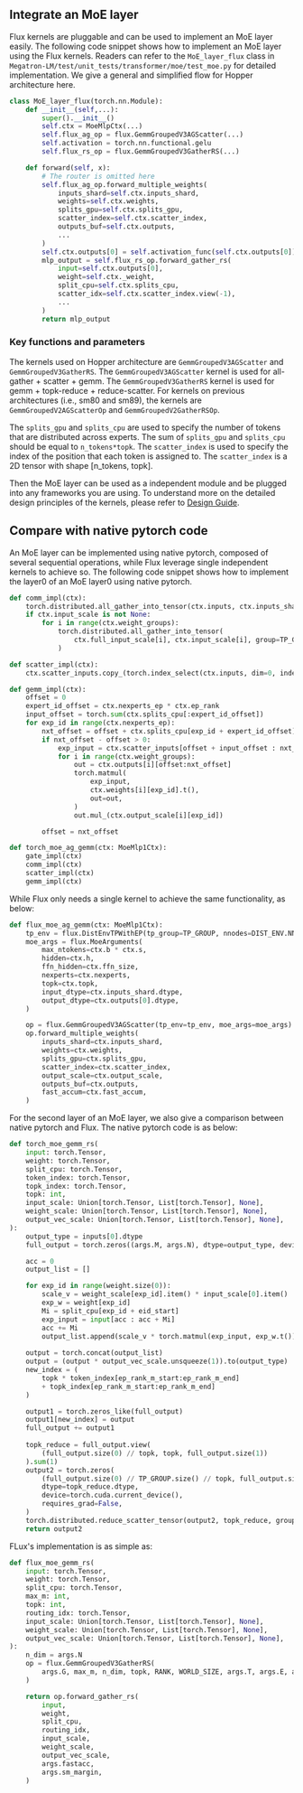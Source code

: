 

## Integrate an MoE layer
Flux kernels are pluggable and can be used to implement an MoE layer easily. The following code snippet shows how to implement an MoE layer using the Flux kernels.
Readers can refer to the `MoE_layer_flux` class in `Megatron-LM/test/unit_tests/transformer/moe/test_moe.py` for detailed implementation. We give a general and simplified flow for Hopper architecture here.

```python
class MoE_layer_flux(torch.nn.Module):
    def __init__(self,...):
        super().__init__()
        self.ctx = MoeMlpCtx(...)
        self.flux_ag_op = flux.GemmGroupedV3AGScatter(...)
        self.activation = torch.nn.functional.gelu
        self.flux_rs_op = flux.GemmGroupedV3GatherRS(...)

    def forward(self, x):
        # The router is omitted here
        self.flux_ag_op.forward_multiple_weights(
            inputs_shard=self.ctx.inputs_shard,
            weights=self.ctx.weights,
            splits_gpu=self.ctx.splits_gpu,
            scatter_index=self.ctx.scatter_index,
            outputs_buf=self.ctx.outputs,
            ...
        )
        self.ctx.outputs[0] = self.activation_func(self.ctx.outputs[0])
        mlp_output = self.flux_rs_op.forward_gather_rs(
            input=self.ctx.outputs[0],
            weight=self.ctx._weight,
            split_cpu=self.ctx.splits_cpu,
            scatter_idx=self.ctx.scatter_index.view(-1),
            ...
        )
        return mlp_output
```

### Key functions and parameters
The kernels used on Hopper architecture are `GemmGroupedV3AGScatter` and `GemmGroupedV3GatherRS`. The `GemmGroupedV3AGScatter` kernel is used for all-gather + scatter + gemm. The `GemmGroupedV3GatherRS` kernel is used for gemm + topk-reduce + reduce-scatter. For kernels on previous architectures (i.e., sm80 and sm89), the kernels are `GemmGroupedV2AGScatterOp` and `GemmGroupedV2GatherRSOp`.

The `splits_gpu` and `splits_cpu` are used to specify the number of tokens that are distributed across experts. The sum of `splits_gpu` and `splits_cpu` should be equal to `n_tokens*topk`. The `scatter_index` is used to specify the index of the position that each token is assigned to. The `scatter_index` is a 2D tensor with shape [n_tokens, topk].

Then the MoE layer can be used as a independent module and be plugged into any frameworks you are using. To understand more on the detailed design principles of the kernels, please refer to [Design Guide](https://github.com/ZSL98/flux/blob/comet_clean/docs/design.md).

## Compare with native pytorch code

An MoE layer can be implemented using native pytorch, composed of several sequential operations, while Flux leverage single independent kernels to achieve so. The following code snippet shows how to implement the layer0 of an MoE layer0 using native pytorch.

```python
def comm_impl(ctx):
    torch.distributed.all_gather_into_tensor(ctx.inputs, ctx.inputs_shard, group=TP_GROUP)
    if ctx.input_scale is not None:
        for i in range(ctx.weight_groups):
            torch.distributed.all_gather_into_tensor(
                ctx.full_input_scale[i], ctx.input_scale[i], group=TP_GROUP
            )

def scatter_impl(ctx):
    ctx.scatter_inputs.copy_(torch.index_select(ctx.inputs, dim=0, index=ctx.gather_index))

def gemm_impl(ctx):
    offset = 0
    expert_id_offset = ctx.nexperts_ep * ctx.ep_rank
    input_offset = torch.sum(ctx.splits_cpu[:expert_id_offset])
    for exp_id in range(ctx.nexperts_ep):
        nxt_offset = offset + ctx.splits_cpu[exp_id + expert_id_offset]
        if nxt_offset - offset > 0:
            exp_input = ctx.scatter_inputs[offset + input_offset : nxt_offset + input_offset]
            for i in range(ctx.weight_groups):
                out = ctx.outputs[i][offset:nxt_offset]
                torch.matmul(
                    exp_input,
                    ctx.weights[i][exp_id].t(),
                    out=out,
                )
                out.mul_(ctx.output_scale[i][exp_id])

        offset = nxt_offset

def torch_moe_ag_gemm(ctx: MoeMlp1Ctx):
    gate_impl(ctx)
    comm_impl(ctx)
    scatter_impl(ctx)
    gemm_impl(ctx)

```

While Flux only needs a single kernel to achieve the same functionality, as below:

```python
def flux_moe_ag_gemm(ctx: MoeMlp1Ctx):    
    tp_env = flux.DistEnvTPWithEP(tp_group=TP_GROUP, nnodes=DIST_ENV.NNODES, ep_group=EP_GROUP)
    moe_args = flux.MoeArguments(
        max_ntokens=ctx.b * ctx.s,
        hidden=ctx.h,
        ffn_hidden=ctx.ffn_size,
        nexperts=ctx.nexperts,
        topk=ctx.topk,
        input_dtype=ctx.inputs_shard.dtype,
        output_dtype=ctx.outputs[0].dtype,
    )

    op = flux.GemmGroupedV3AGScatter(tp_env=tp_env, moe_args=moe_args)
    op.forward_multiple_weights(
        inputs_shard=ctx.inputs_shard,
        weights=ctx.weights,
        splits_gpu=ctx.splits_gpu,
        scatter_index=ctx.scatter_index,
        output_scale=ctx.output_scale,
        outputs_buf=ctx.outputs,
        fast_accum=ctx.fast_accum,
    )
```

For the second layer of an MoE layer, we also give a comparison between native pytorch and Flux.
The native pytorch code is as below:

```python
def torch_moe_gemm_rs(
    input: torch.Tensor,
    weight: torch.Tensor,
    split_cpu: torch.Tensor,
    token_index: torch.Tensor,
    topk_index: torch.Tensor,
    topk: int,
    input_scale: Union[torch.Tensor, List[torch.Tensor], None],
    weight_scale: Union[torch.Tensor, List[torch.Tensor], None],
    output_vec_scale: Union[torch.Tensor, List[torch.Tensor], None],
):
    output_type = inputs[0].dtype
    full_output = torch.zeros((args.M, args.N), dtype=output_type, device=inputs[0].device)

    acc = 0
    output_list = []

    for exp_id in range(weight.size(0)):
        scale_v = weight_scale[exp_id].item() * input_scale[0].item()
        exp_w = weight[exp_id]
        Mi = split_cpu[exp_id + eid_start]
        exp_input = input[acc : acc + Mi]
        acc += Mi
        output_list.append(scale_v * torch.matmul(exp_input, exp_w.t()))
        
    output = torch.concat(output_list)
    output = (output * output_vec_scale.unsqueeze(1)).to(output_type)
    new_index = (
        topk * token_index[ep_rank_m_start:ep_rank_m_end]
        + topk_index[ep_rank_m_start:ep_rank_m_end]
    )

    output1 = torch.zeros_like(full_output)
    output1[new_index] = output
    full_output += output1
        
    topk_reduce = full_output.view(
        (full_output.size(0) // topk, topk, full_output.size(1))
    ).sum(1)
    output2 = torch.zeros(
        (full_output.size(0) // TP_GROUP.size() // topk, full_output.size(1)),
        dtype=topk_reduce.dtype,
        device=torch.cuda.current_device(),
        requires_grad=False,
    )
    torch.distributed.reduce_scatter_tensor(output2, topk_reduce, group=TP_GROUP)
    return output2
```
FLux's implementation is as simple as:

```python
def flux_moe_gemm_rs(
    input: torch.Tensor,
    weight: torch.Tensor,
    split_cpu: torch.Tensor,
    max_m: int,
    topk: int,
    routing_idx: torch.Tensor,
    input_scale: Union[torch.Tensor, List[torch.Tensor], None],
    weight_scale: Union[torch.Tensor, List[torch.Tensor], None],
    output_vec_scale: Union[torch.Tensor, List[torch.Tensor], None],
):
    n_dim = args.N
    op = flux.GemmGroupedV3GatherRS(
        args.G, max_m, n_dim, topk, RANK, WORLD_SIZE, args.T, args.E, args.inputgroups
    )

    return op.forward_gather_rs(
        input,
        weight,
        split_cpu,
        routing_idx,
        input_scale,
        weight_scale,
        output_vec_scale,
        args.fastacc,
        args.sm_margin,
    )
```